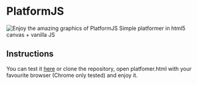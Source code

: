 PlatformJS
==========
![Enjoy the amazing graphics of PlatformJS](http://dl.dropbox.com/u/848361/amazesolver/amaze_befs.png "Enjoy the amazing graphics of PlatformJS")
Simple platformer in html5 canvas + vanilla JS

Instructions
------------
You can test it [here](https://dl.dropbox.com/u/848361/platform-js/platformer.html) or clone the repository, open platfomer.html with your favourite browser (Chrome only tested) and enjoy it.